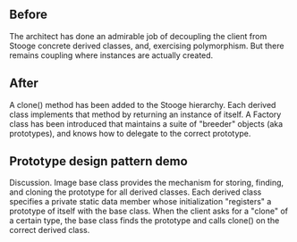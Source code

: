 ## Before

The architect has done an admirable job of decoupling the client from Stooge concrete derived classes, and, exercising polymorphism. But there remains coupling where instances are actually created.

## After

A clone() method has been added to the Stooge hierarchy. Each derived class implements that method by returning an instance of itself. A Factory class has been introduced that maintains a suite of "breeder" objects (aka prototypes), and knows how to delegate to the correct prototype.

## Prototype design pattern demo

Discussion. Image base class provides the mechanism for storing, finding, and cloning the prototype for all derived classes. Each derived class specifies a private static data member whose initialization "registers" a prototype of itself with the base class. When the client asks for a "clone" of a certain type, the base class finds the prototype and calls clone() on the correct derived class.
